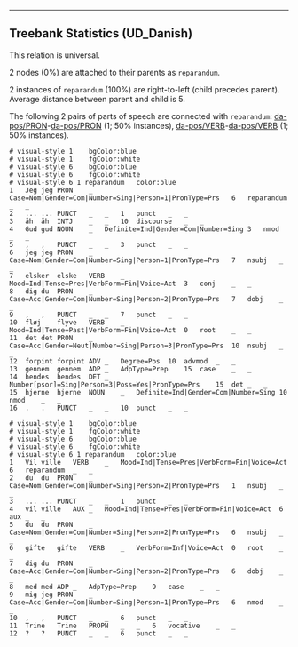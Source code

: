 

--------------------------------------------------------------------------------

## Treebank Statistics (UD_Danish)

This relation is universal.

2 nodes (0%) are attached to their parents as `reparandum`.

2 instances of `reparandum` (100%) are right-to-left (child precedes parent).
Average distance between parent and child is 5.

The following 2 pairs of parts of speech are connected with `reparandum`: [da-pos/PRON]()-[da-pos/PRON]() (1; 50% instances), [da-pos/VERB]()-[da-pos/VERB]() (1; 50% instances).


~~~ conllu
# visual-style 1	bgColor:blue
# visual-style 1	fgColor:white
# visual-style 6	bgColor:blue
# visual-style 6	fgColor:white
# visual-style 6 1 reparandum	color:blue
1	Jeg	jeg	PRON	_	Case=Nom|Gender=Com|Number=Sing|Person=1|PronType=Prs	6	reparandum	_	_
2	...	...	PUNCT	_	_	1	punct	_	_
3	åh	åh	INTJ	_	_	10	discourse	_	_
4	Gud	gud	NOUN	_	Definite=Ind|Gender=Com|Number=Sing	3	nmod	_	_
5	,	,	PUNCT	_	_	3	punct	_	_
6	jeg	jeg	PRON	_	Case=Nom|Gender=Com|Number=Sing|Person=1|PronType=Prs	7	nsubj	_	_
7	elsker	elske	VERB	_	Mood=Ind|Tense=Pres|VerbForm=Fin|Voice=Act	3	conj	_	_
8	dig	du	PRON	_	Case=Acc|Gender=Com|Number=Sing|Person=2|PronType=Prs	7	dobj	_	_
9	,	,	PUNCT	_	_	7	punct	_	_
10	fløj	flyve	VERB	_	Mood=Ind|Tense=Past|VerbForm=Fin|Voice=Act	0	root	_	_
11	det	det	PRON	_	Case=Acc|Gender=Neut|Number=Sing|Person=3|PronType=Prs	10	nsubj	_	_
12	forpint	forpint	ADV	_	Degree=Pos	10	advmod	_	_
13	gennem	gennem	ADP	_	AdpType=Prep	15	case	_	_
14	hendes	hendes	DET	_	Number[psor]=Sing|Person=3|Poss=Yes|PronType=Prs	15	det	_	_
15	hjerne	hjerne	NOUN	_	Definite=Ind|Gender=Com|Number=Sing	10	nmod	_	_
16	.	.	PUNCT	_	_	10	punct	_	_

~~~


~~~ conllu
# visual-style 1	bgColor:blue
# visual-style 1	fgColor:white
# visual-style 6	bgColor:blue
# visual-style 6	fgColor:white
# visual-style 6 1 reparandum	color:blue
1	Vil	ville	VERB	_	Mood=Ind|Tense=Pres|VerbForm=Fin|Voice=Act	6	reparandum	_	_
2	du	du	PRON	_	Case=Nom|Gender=Com|Number=Sing|Person=2|PronType=Prs	1	nsubj	_	_
3	...	...	PUNCT	_	_	1	punct	_	_
4	vil	ville	AUX	_	Mood=Ind|Tense=Pres|VerbForm=Fin|Voice=Act	6	aux	_	_
5	du	du	PRON	_	Case=Nom|Gender=Com|Number=Sing|Person=2|PronType=Prs	6	nsubj	_	_
6	gifte	gifte	VERB	_	VerbForm=Inf|Voice=Act	0	root	_	_
7	dig	du	PRON	_	Case=Acc|Gender=Com|Number=Sing|Person=2|PronType=Prs	6	dobj	_	_
8	med	med	ADP	_	AdpType=Prep	9	case	_	_
9	mig	jeg	PRON	_	Case=Acc|Gender=Com|Number=Sing|Person=1|PronType=Prs	6	nmod	_	_
10	,	,	PUNCT	_	_	6	punct	_	_
11	Trine	Trine	PROPN	_	_	6	vocative	_	_
12	?	?	PUNCT	_	_	6	punct	_	_

~~~


